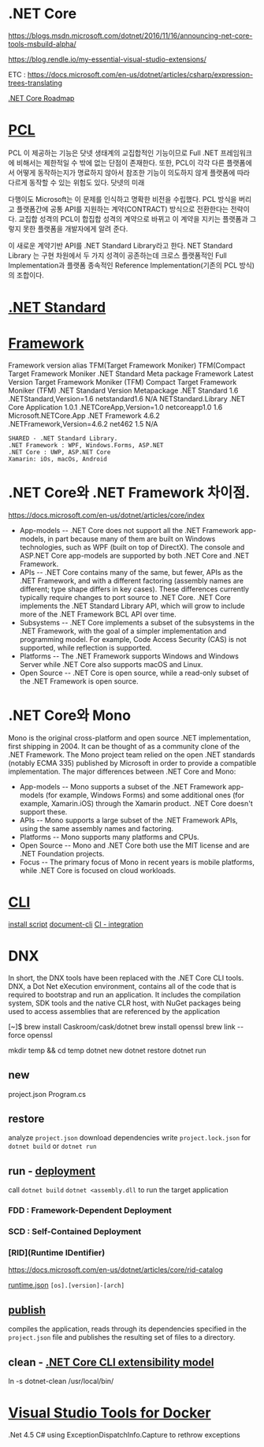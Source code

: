 .NET Core
=========

https://blogs.msdn.microsoft.com/dotnet/2016/11/16/announcing-net-core-tools-msbuild-alpha/




https://blog.rendle.io/my-essential-visual-studio-extensions/


ETC : https://docs.microsoft.com/en-us/dotnet/articles/csharp/expression-trees-translating





[.NET Core Roadmap](https://github.com/dotnet/core/blob/master/roadmap.md)

# [PCL](http://blog.jakeymvc.com/dotnet-tomorrow)
PCL 이 제공하는 기능은 닷넷 생태계의 교집합적인 기능이므로 Full .NET 프레임워크에 비해서는 제한적일 수 밖에 없는 단점이 존재한다. 또한, PCL이 각각 다른 플랫폼에서 어떻게 동작하는지가 명료하지 않아서 참조한 기능이 의도하지 않게 플랫폼에 따라 다르게 동작할 수 있는 위험도 있다.
닷넷의 미래

다행이도 Microsoft는 이 문제를 인식하고 명확한 비전을 수립했다. PCL 방식을 버리고 플랫폼간에 공통 API를 지원하는 계약(CONTRACT) 방식으로 전환한다는 전략이다. 교집합 성격의 PCL이 합집합 성격의 계약으로 바뀌고 이 계약을 지키는 플랫폼과 그렇지 못한 플랫폼을 개발자에게 알려 준다.

이 새로운 계약기반 API를 .NET Standard Library라고 한다. NET Standard Library 는 구현 차원에서 두 가지 성격이 공존하는데 크로스 플랫폼적인 Full Implementation과 플랫폼 종속적인 Reference Implementation(기존의 PCL 방식)의 조합이다.


# [.NET Standard](https://docs.microsoft.com/en-us/dotnet/articles/standard/library)


# [Framework](https://docs.microsoft.com/en-us/dotnet/articles/standard/frameworks)
Framework version alias TFM(Target Framework Moniker) TFM(Compact Target Framework Moniker .NET Standard Meta package
Framework	Latest Version	Target Framework Moniker (TFM)	Compact Target Framework Moniker (TFM)	.NET Standard Version	Metapackage
.NET Standard	1.6	.NETStandard,Version=1.6	netstandard1.6	N/A	NETStandard.Library
.NET Core Application	1.0.1	.NETCoreApp,Version=1.0	netcoreapp1.0	1.6	Microsoft.NETCore.App
.NET Framework	4.6.2	.NETFramework,Version=4.6.2	net462	1.5	N/A


~~~
SHARED - .NET Standard Library.
.NET Framework : WPF, Windows.Forms, ASP.NET
.NET Core : UWP, ASP.NET Core
Xamarin: iOs, macOs, Android
~~~


# .NET Core와 .NET Framework 차이점.
https://docs.microsoft.com/en-us/dotnet/articles/core/index


* App-models -- .NET Core does not support all the .NET Framework app-models, in part because many of them are built on Windows technologies, such as WPF (built on top of DirectX). The console and ASP.NET Core app-models are supported by both .NET Core and .NET Framework.
* APIs -- .NET Core contains many of the same, but fewer, APIs as the .NET Framework, and with a different factoring (assembly names are different; type shape differs in key cases). These differences currently typically require changes to port source to .NET Core. .NET Core implements the .NET Standard Library API, which will grow to include more of the .NET Framework BCL API over time.
* Subsystems -- .NET Core implements a subset of the subsystems in the .NET Framework, with the goal of a simpler implementation and programming model. For example, Code Access Security (CAS) is not supported, while reflection is supported.
* Platforms -- The .NET Framework supports Windows and Windows Server while .NET Core also supports macOS and Linux.
* Open Source -- .NET Core is open source, while a read-only subset of the .NET Framework is open source.

# .NET Core와 Mono
Mono is the original cross-platform and open source .NET implementation, first shipping in 2004. It can be thought of as a community clone of the .NET Framework. The Mono project team relied on the open .NET standards (notably ECMA 335) published by Microsoft in order to provide a compatible implementation.
The major differences between .NET Core and Mono:
* App-models -- Mono supports a subset of the .NET Framework app-models (for example, Windows Forms) and some additional ones (for example, Xamarin.iOS) through the Xamarin product. .NET Core doesn't support these.
* APIs -- Mono supports a large subset of the .NET Framework APIs, using the same assembly names and factoring.
* Platforms -- Mono supports many platforms and CPUs.
* Open Source -- Mono and .NET Core both use the MIT license and are .NET Foundation projects.
* Focus -- The primary focus of Mono in recent years is mobile platforms, while .NET Core is focused on cloud workloads.


# [CLI](https://github.com/dotnet/cli)

[install script](https://docs.microsoft.com/en-us/dotnet/articles/core/tools/dotnet-install-script)
[document-cli](https://docs.microsoft.com/en-us/dotnet/articles/core/tools/index)
[CI - integration](https://docs.microsoft.com/en-us/dotnet/articles/core/tools/using-ci-with-cli)

# DNX
In short, the DNX tools have been replaced with the .NET Core CLI tools.
DNX, a Dot Net eXecution environment, contains all of the code that is required to bootstrap and run an application. It includes the compilation system, SDK tools and the native CLR host, with NuGet packages being used to access assemblies that are referenced by the application

[~]$ brew install Caskroom/cask/dotnet
brew install openssl
brew link --force openssl

mkdir temp && cd temp
dotnet new
dotnet restore
dotnet run

## new
project.json
Program.cs

## restore
analyze `project.json`
download dependencies
write `project.lock.json` for `dotnet build` or `dotnet run`

## run - [deployment](https://docs.microsoft.com/en-us/dotnet/articles/core/deploying/index)
call `dotnet build`
`dotnet <assembly.dll` to run the target application


### FDD : Framework-Dependent Deployment
### SCD : Self-Contained Deployment


### [RID](Runtime IDentifier)
https://docs.microsoft.com/en-us/dotnet/articles/core/rid-catalog

[runtime.json](https://github.com/dotnet/corefx/blob/master/pkg/Microsoft.NETCore.Platforms/runtime.json)
`[os].[version]-[arch]`


## [publish](https://docs.microsoft.com/en-us/dotnet/articles/core/tools/dotnet-publish)
compiles the application, reads through its dependencies specified in the `project.json` file and publishes the resulting set of files to a directory.


## clean - [.NET Core CLI extensibility model](https://docs.microsoft.com/en-us/dotnet/articles/core/tools/extensibility)
ln -s dotnet-clean /usr/local/bin/



# [Visual Studio Tools for Docker](https://visualstudiogallery.msdn.microsoft.com/0f5b2caa-ea00-41c8-b8a2-058c7da0b3e4)


.Net 4.5 C# using ExceptionDispatchInfo.Capture to rethrow exceptions
